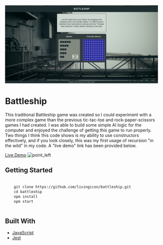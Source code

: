 ![alt text](https://github.com/livingicon/battleship/blob/main/dist/images/battleship.png?raw=true)

<h1>Battleship</h1>

<p>This traditional Battleship game was created so I could experiment with a more complex game than the previous tic-tac-toe and rock-paper-scissors games I had created. I was able to build some simple AI logic for the computer and enjoyed the challenge of getting this game to run properly. Two things I think this code shows is my ability to use constructors effectively, and if you look closely, this was my first usage of recursion "in the wild" in my code. A "live demo" link has been provided below.</p>

<a href="https://livingicon.github.io/battleship/" rel="nofollow">Live Demo</a>
<img class="emoji" alt="point_left" height="20" width="20" src="https://github.githubassets.com/images/icons/emoji/unicode/1f448.png">

<h2>Getting Started</h2>

<pre class="notranslate">
  <code>
    git clone https://github.com/livingicon/battleship.git
    cd battleship
    npm install
    npm start
  </code>
</pre>

<h2>Built With</h2>

<ul dir="auto">
  <li><a href="https://developer.mozilla.org/en-US/docs/Web/JavaScript" rel="nofollow">JavaScript</a></li>
  <li><a href="https://jestjs.io/" rel="nofollow">Jest</a></li>
</ul>